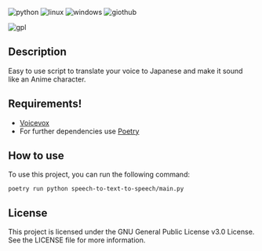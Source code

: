 ![python](https://user-images.githubusercontent.com/88195766/226134029-c1eafe45-9865-427f-9b13-7d019c794203.svg)
![linux](https://user-images.githubusercontent.com/88195766/226134031-5b7f9be9-5a51-4f0f-974a-71d2522a7f51.svg)
![windows](https://user-images.githubusercontent.com/88195766/226134033-d7a1d7b0-5217-4f8e-9e30-a968f0a6269e.svg)
![giothub](https://user-images.githubusercontent.com/88195766/226134048-849a7464-112b-4b5d-b992-166ef0706a66.svg)

![gpl](https://user-images.githubusercontent.com/88195766/226134035-54adb21c-90f9-4b0d-8dbb-c253ba2d78c5.svg)

## Description
Easy to use script to translate your voice to Japanese and make it sound like an Anime character.
## Requirements!

- [Voicevox](https://github.com/VOICEVOX/voicevox_engine/blob/master/README.md)
- For further dependencies use [Poetry](https://github.com/VENTIOR/speech-to-text-to-speech/blob/master/pyproject.toml)
## How to use
To use this project, you can run the following command:

`poetry run python speech-to-text-to-speech/main.py` 

## License
This project is licensed under the GNU General Public License v3.0 License. See the LICENSE file for more information.

